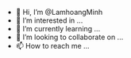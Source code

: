 - 👋 Hi, I’m @LamhoangMinh
- 👀 I’m interested in ...
- 🌱 I’m currently learning ...
- 💞️ I’m looking to collaborate on ...
- 📫 How to reach me ...

<!---
LamhoangMinh/LamhoangMinh is a ✨ special ✨ repository because its `README.md` (this file) appears on your GitHub profile.
You can click the Preview link to take a look at your changes.
--->
